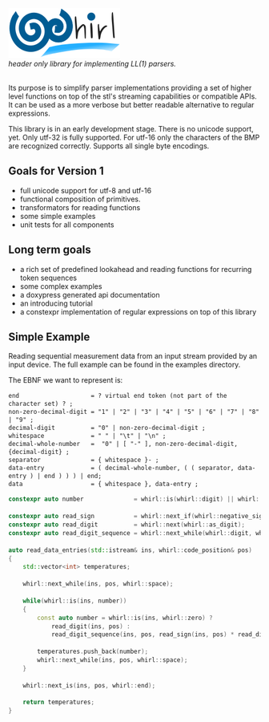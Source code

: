 <div class="heading">
    <div><img src="assets/images/logo.svg" alt="whirl"/></div>
    <div><i>header only library for implementing LL(1) parsers.</i></div>
    <br />
</div>

Its purpose is to simplify parser implementations providing a set of higher level functions on top
of the stl's streaming capabilities or compatible APIs. It can be used as a more verbose but better readable alternative to regular expressions.

This library is in an early development stage.
There is no unicode support, yet. Only utf-32 is fully supported. For utf-16 only the characters of
the BMP are recognized correctly. Supports all single byte encodings.

## Goals for Version 1
- full unicode support for utf-8 and utf-16
- functional composition of primitives.
- transformators for reading functions
- some simple examples
- unit tests for all components

## Long term goals
- a rich set of predefined lookahead and reading functions for recurring token sequences
- some complex examples
- a doxypress generated api documentation
- an introducing tutorial
- a constexpr implementation of regular expressions on top of this library

## Simple Example
Reading sequential measurement data from an input stream provided by an input device. The full
example can be found in the examples directory.

The EBNF we want to represent is:

```
end                    = ? virtual end token (not part of the character set) ? ;
non-zero-decimal-digit = "1" | "2" | "3" | "4" | "5" | "6" | "7" | "8" | "9" ;
decimal-digit          = "0" | non-zero-decimal-digit ;
whitespace             = " " | "\t" | "\n" ;
decimal-whole-number   =  "0" | [ "-" ], non-zero-decimal-digit, {decimal-digit} ;
separator              = { whitespace }- ;
data-entry             = ( decimal-whole-number, ( ( separator, data-entry ) | end ) ) ) | end;
data                   = { whitespace }, data-entry ;
```

```C++
constexpr auto number              = whirl::is(whirl::digit) || whirl::is(whirl::negative_sign);

constexpr auto read_sign           = whirl::next_if(whirl::negative_sign, whirl::as(-1)) || 1;
constexpr auto read_digit          = whirl::next(whirl::as_digit);
constexpr auto read_digit_sequence = whirl::next_while(whirl::digit, whirl::as_digits);

auto read_data_entries(std::istream& ins, whirl::code_position& pos)
{
    std::vector<int> temperatures;

    whirl::next_while(ins, pos, whirl::space);

    while(whirl::is(ins, number))
    {
        const auto number = whirl::is(ins, whirl::zero) ?
            read_digit(ins, pos) :
            read_digit_sequence(ins, pos, read_sign(ins, pos) * read_digit(ins, pos));

        temperatures.push_back(number);
        whirl::next_while(ins, pos, whirl::space);
    }

    whirl::next_is(ins, pos, whirl::end);

    return temperatures;
}
```
